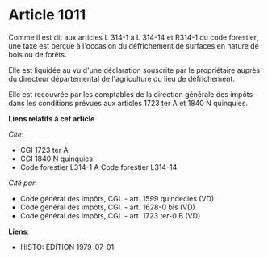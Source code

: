 # Article 1011

Comme il est dit aux articles L 314-1 à L 314-14 et R314-1 du code forestier, une taxe est perçue à l'occasion du
défrichement de surfaces en nature de bois ou de forêts.

Elle est liquidée au vu d'une déclaration souscrite par le propriétaire auprès du directeur départemental de l'agriculture du
lieu de défrichement.

Elle est recouvrée par les comptables de la direction générale des impôts dans les conditions prévues aux articles 1723 ter A
et 1840 N quinquies.

**Liens relatifs à cet article**

_Cite_:

  - CGI 1723 ter A
  - CGI 1840 N quinquies
  - Code forestier L314-1 A Code forestier L314-14

_Cité par_:

  - Code général des impôts, CGI. - art. 1599 quindecies (VD)
  - Code général des impôts, CGI. - art. 1628-0 bis (VD)
  - Code général des impôts, CGI. - art. 1723 ter-0 B (VD)

**Liens**:

  - HISTO: EDITION 1979-07-01
